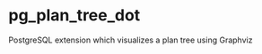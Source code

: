 pg_plan_tree_dot
================

PostgreSQL extension which visualizes a plan tree using Graphviz
